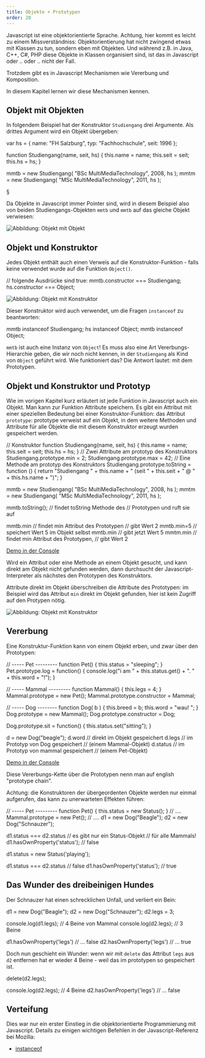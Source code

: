 ```yaml
---
title: Objekte + Prototypen
order: 20
---
```


Javascript ist eine objektorientierte Sprache. Achtung, hier kommt es leicht zu einem Missverständniss: 
Objektorientierung hat nicht zwingend etwas mit Klassen zu tun, sondern eben mit Objekten.  Und während
z.B. in Java, C++, C#, PHP diese Objekte in Klassen organisiert sind, ist das in Javascript oder .. oder .. nicht der Fall.

Trotzdem gibt es in Javascript Mechanismen wie Vererbung und Komposition.

In diesem Kapitel lernen wir diese Mechanismen kennen.

## Objekt mit Objekten

In folgendem Beispiel hat der Konstruktor `Studiengang` drei Argumente. Als
drittes Argument wird ein Objekt übergeben:

<javascript caption="Objekt mit Objekt">
var hs = {
  name: "FH Salzburg",
  typ: "Fachhochschule",
  seit: 1996
};

function Studiengang(name, seit, hs) {
  this.name = name;
  this.seit = seit;
  this.hs = hs;
}

mmtb = new Studiengang( "BSc MultiMediaTechnology", 2008, hs );
mmtm = new Studiengang( "MSc MultiMediaTechnology", 2011, hs );
</javascript>

§

Da Objekte in Javascript immer Pointer sind, wird in diesem Beispiel also von
beiden Studiengangs-Objekten `mmtb` und `mmtb` auf das gleiche Objekt 
verwiesen:

![Abbildung: Objekt mit Objekt](/images/objekt-mit-objekt.png)

## Objekt und Konstruktor

Jedes Objekt enthält auch einen Verweis auf die Konstruktor-Funktion - falls
keine verwendet wurde auf die Funktion `Object()`.

<javascript caption="Fortsetzung: Konstruktor-Funktionen">
// folgende Ausdrücke sind true:
mmtb.constructor === Studiengang;
hs.constructor === Object;
</javascript>

![Abbildung: Objekt mit Konstruktor](/images/objekt-mit-objekt-und-constructor.png)

Dieser Konstruktor wird auch verwendet, um die Fragen `instanceof` zu beantworten:

<javascript caption="Fortsetzung: Operator instanceof">
mmtb instanceof Studiengang;
hs instanceof Object;
mmtb instanceof Object;
</javascript>

`mmtb` ist auch eine Instanz von `Object`! Es muss also eine Art Vererbungs-Hierarchie
geben, die wir noch nicht kennen, in der `Studiengang` als Kind von `Object` geführt wird.
Wie funktioniert das?  Die Antwort lautet:  mit dem Prototypen.


## Objekt und Konstruktor und Prototyp

Wie im vorigen Kapitel kurz erläutert ist jede Funktion in Javascript auch ein Objekt.
Man kann zur Funktion Attribute speichern.  Es gibt ein Attribut mit einer speziellen Bedeutung
bei einer Konstruktor-Funktion: das Attribut `prototype`: prototype verweist auf ein Objekt,
in dem weitere Methoden und Attribute für alle Objekte die mit diesem Konstruktor erzeugt wurden
gespeichert werden.

<javascript caption="Methoden und Attribute definieren mit dem Prototyp">
// Konstruktor
function Studiengang(name, seit, hs) {
  this.name = name;
  this.seit = seit;
  this.hs = hs;
}
// Zwei Attribute am prototyp des Konstruktors
Studiengang.prototype.min = 2;
Studiengang.prototype.max = 42;
// Eine Methode am prototyp des Konstruktors
Studiengang.prototype.toString = function () {
  return "Studiengang " + this.name + 
    " (seit " + this.seit + 
    " @ " + this.hs.name + ")";
}

mmtb = new Studiengang( "BSc MultiMediaTechnology", 2008, hs );
mmtm = new Studiengang( "MSc MultiMediaTechnology", 2011, hs );

mmtb.toString();  // findet toString Methode des 
            // Prototypen und ruft sie auf

mmtb.min    // findet min Attribut des Prototypen
            // gibt Wert 2 
mmtb.min=5  // speichert Wert 5 im Objekt selbst
mmtb.min    // gibt jetzt Wert 5
mmtm.min    // findet min Attribut des Prototypen, 
            // gibt Wert 2 
</javascript>

[Demo in der Console](/images/js-vererbung.html)

Wird ein Attribut oder eine Methode an einem Objekt gesucht, und
kann direkt am Objekt nicht gefunden werden, dann durchsucht
der Javascript-Interpreter als nächstes den Prototypen des Konstruktors.

Attribute direkt im Objekt überschreiben die Attribute des Prototypen: im Beispiel
wird das Attribut `min` direkt im Objekt gefunden, hier ist kein Zugriff auf den Protypen nötig.


![Abbildung: Objekt mit Konstruktor](/images/objekt-mit-prototyp.png)

## Vererbung

Eine Konstruktur-Funktion kann von einem Objekt erben, und zwar über den Prototypen:

<javascript caption="Vererbung von Attributen">
  // ----- Pet ---------
  function Pet() {
    this.status = "sleeping";
  }
  Pet.prototype.log = function() {
    console.log("i am " + this.status.get() + 
      ". " + this.word + "!");
  }

  // ----- Mammal ---------
  function Mammal() {
    this.legs = 4;
  }
  Mammal.prototype = new Pet();
  Mammal.prototype.constructor = Mammal;

  // ----- Dog --------
  function Dog( b ) {
    this.breed = b;
    this.word = "wau! ";
  }
  Dog.prototype = new Mammal();
  Dog.prototype.constructor = Dog;

  Dog.prototype.sit = function() {
    this.status.set("sitting");
  }

  d = new Dog("beagle");
  d.word    // direkt im Objekt gespeichert
  d.legs    // im Prototyp von Dog gespeichert 
            // (einem Mammal-Objekt)
  d.status  // im Prototyp von mammal gespeichert 
            // (einem Pet-Objekt)
</javascript>

[Demo in der Console](/images/js-vererbung.html)

Diese Vererbungs-Kette über die Prototypen nenn man auf english "prototype chain". 

Achtung: die Konstruktoren der übergeordenten Objekte werden nur einmal aufgerufen,
das kann zu unerwarteten Effekten führen:

<javascript caption="Vererbung von Attributen">
  // ----- Pet ---------
  function Pet() {
    this.status = new Status();
  }
  // ....
  Mammal.prototype = new Pet();
  // ....
  d1 = new Dog("Beagle");
  d2 = new Dog("Schnauzer");
  
  d1.status === d2.status // es gibt nur ein Status-Objekt 
                          // für alle Mammals!
  d1.hasOwnProperty('status'); // false

  d1.status = new Status('playing');

  d1.status === d2.status      // false
  d1.hasOwnProperty('status'); // true
</javascript>


## Das Wunder des dreibeinigen Hundes

Der Schnauzer hat einen schrecklichen Unfall, und verliert ein Bein:

<javascript caption="Vererbung von Attributen">
d1 = new Dog("Beagle");
d2 = new Dog("Schnauzer");
d2.legs = 3;

console.log(d1.legs); // 4 Beine von Mammal
console.log(d2.legs); // 3 Beine 

d1.hasOwnProperty('legs') // ... false
d2.hasOwnProperty('legs') // ... true
</javascript>

Doch nun geschieht ein Wunder: wenn wir mit `delete` das
Attribut `legs` aus `d2` entfernen hat er wieder 4 Beine - weil
das im prototypen so gespeichert ist.

<javascript caption="Vererbung von Attributen">
delete(d2.legs);

console.log(d2.legs);     // 4 Beine 
d2.hasOwnProperty('legs') // ... false
</javascript>



## Verteifung

Dies war nur ein erster Einstieg in die objektorientierte Programmierung mit Javascript.
Details zu einigen wichtigen Befehlen in der Javascript-Referenz bei Mozilla:

* [instanceof](https://developer.mozilla.org/en/JavaScript/Reference/Operators/instanceof)
